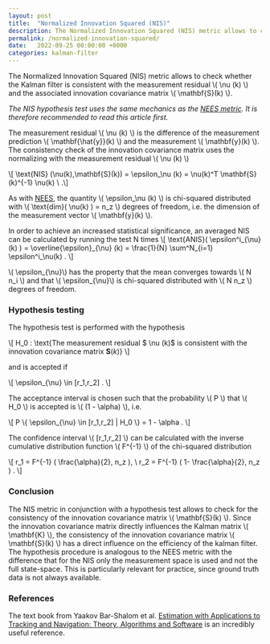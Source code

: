 ```yaml
---
layout: post
title:  "Normalized Innovation Squared (NIS)"
description: The Normalized Innovation Squared (NIS) metric allows to check whether the Kalman filter is consistent with the residual and the innovation covariance matrix.
permalink: /normalized-innovation-squared/
date:   2022-09-25 00:00:00 +0000
categories: kalman-filter
---
```


The Normalized Innovation Squared (NIS) metric allows to check whether the Kalman filter is consistent with the measurement residual \\( \nu (k) \\) and the associated innovation covariance matrix \\( \mathbf{S}(k) \\).

*The NIS hypothesis test uses the same mechanics as the [NEES metric](/normalized-estimation-error-squared/).
It is therefore recommended to read this article first.*

The measurement residual \\( \nu (k) \\) is the difference of the measurement prediction \\( \mathbf{\hat{y}}(k) \\) and the measurement \\( \mathbf{y}(k) \\).
The consistency check of the innovation covariance matrix uses the normalizing with the measurement residual \\( \nu (k) \\)

\\[ \text{NIS} (\nu(k),\mathbf{S}(k)) = \epsilon_\nu (k) = \nu(k)^T \mathbf{S}(k)^{-1} \nu(k) \ .\\]

As with [NEES](/normalized-estimation-error-squared/), the quantity \\( \epsilon_\nu (k) \\) is chi-squared distributed with \\( \text{dim}( \nu(k) ) = n_z \\) degrees of freedom, i.e. the dimension of the measurement vector \\( \mathbf{y}(k)  \\).

In order to achieve an increased statistical significance, an averaged NIS can be calculated by running the test N times
\\[ \text{ANIS}( \epsilon^i\_{\nu}(k) ) = \overline{\epsilon}\_{\nu} (k)  = \frac{1}{N} \sum^N_{i=1} \epsilon^i_\nu(k) \. \\]


\\( \epsilon\_{\nu}\\) has the property that the mean converges towards \\( N n_i \\) and that \\( \epsilon\_{\nu}\\) is chi-squared distributed with \\( N n_z \\) degrees of freedom.

<h3>Hypothesis testing</h3>

The hypothesis test is performed with the hypothesis

\\[ H_0 :  \text{The measurement residual $ \nu (k)$ is consistent with the innovation covariance matrix $\mathbf{S}(k)$} \\]

and is accepted if

\\[ \epsilon\_{\nu} \in [r_1,r_2] \. \\]

The acceptance interval is chosen such that the probability \\( P \\) that \\( H_0 \\) is accepted is \\( (1 - \alpha) \\), i.e. 

\\[ P \\{ \epsilon\_{\nu} \in [r_1,r_2]  \| H_0 \\} = 1 - \alpha \. \\]

The confidence interval \\( [r_1,r_2] \\) can be calculated with the inverse cumulative distribution function \\( F^{-1} \\) of the chi-squared distribution

\\[ r_1 = F^{-1} ( \frac{\alpha}{2}, n_z ), \ r_2 = F^{-1} ( 1- \frac{\alpha}{2}, n_z ) \. \\]

<h3>Conclusion</h3>

The NIS metric in conjunction with a hypothesis test allows to check for the consistency of the innovation covariance matrix \\( \mathbf{S}(k) \\). 
Since the innovation covariance matrix directly influences the Kalman matrix \\( \mathbf{K} \\), the consistency of the innovation covariance matrix \\( \mathbf{S}(k) \\) has a direct influence on the efficiency of the kalman filter. 
The hypothesis procedure is analogous to the NEES metric with the difference that for the NIS only the measurement space is used and not the full state-space. 
This is particularly relevant for practice, since ground truth data is not always available.

<h3>References</h3>
The text book from Yaakov Bar-Shalom et al. <a href="https://amzn.to/3UWb4Rx" onclick="fathom.trackEvent('NIS - Amazon - Bar-Shalom');">Estimation with Applications to Tracking and Navigation: Theory, Algorithms and Software</a> is an incredibly useful reference.

[jekyll-docs]: https://jekyllrb.com/docs/home
[jekyll-gh]:   https://github.com/jekyll/jekyll
[jekyll-talk]: https://talk.jekyllrb.com/
